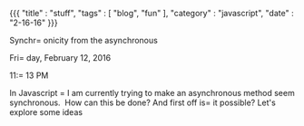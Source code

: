 {{{
  "title" : "stuff",
  "tags"  : [ "blog", "fun" ],
  "category" : "javascript",
  "date" : "2-16-16"
}}}

<div style="3D'direction:ltr;border-width:100%'">

<div style="3D'direction:ltr;margin-top:0in;margin-left:0in;width:6.0055in'">

<div style="3D'direction:ltr;margin-top:0in;margin-left:0in;width:4.6833in'">

Synchr= onicity from the asynchronous

</div>

<div style="3D'direction:ltr;margin-top:.0423in;margin-left:0in;width:2.4187=" in'="">

Fri= day, February 12, 2016

11:= 13 PM

</div>

<div style="3D'direction:ltr;margin-top:.434in;margin-left:0in;width:6.0055i=" n'="">

In Javascript = I am currently trying to make an asynchronous method seem synchronous.<span style="3D'mso-spacerun:yes'"> </span> How can this be done? And first off is= it possible? Let's explore some ideas

</div>

</div>

</div>
